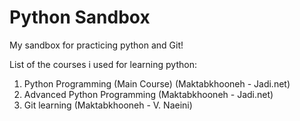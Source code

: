 # Python Sandbox
My sandbox for practicing python and Git!

List of the courses i used for learning python:
1. Python Programming (Main Course) (Maktabkhooneh - Jadi.net)
2. Advanced Python Programming (Maktabkhooneh - Jadi.net)
3. Git learning (Maktabkhooneh - V. Naeini)
